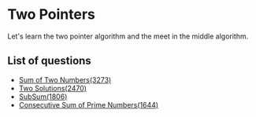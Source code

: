 Two Pointers
=================
Let's learn the two pointer algorithm and the meet in the middle algorithm.

List of questions
-------------------

- [Sum of Two Numbers(3273)](https://github.com/yoru4890/coding_test/blob/main/baekjoon/two_pointers/3273.md)
- [Two Solutions(2470)](https://github.com/yoru4890/coding_test/blob/main/baekjoon/two_pointers/2470.md)
- [SubSum(1806)](https://github.com/yoru4890/coding_test/blob/main/baekjoon/two_pointers/1806.md)
- [Consecutive Sum of Prime Numbers(1644)](https://github.com/yoru4890/coding_test/blob/main/baekjoon/two_pointers/1644.md)
